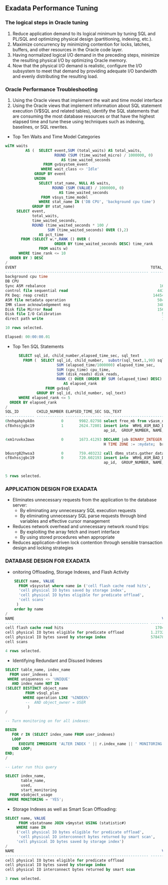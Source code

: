 ## Exadata Performance Tuning
### The logical steps in Oracle tuning
1. Reduce application demand to its logical minimum by tuning SQL and PL/SQL and optimizing physical design (partitioning, indexing, etc.).
2. Maximize concurrency by minimizing contention for locks, latches, buffers, and other resources in the Oracle code layer.
3. Having normalized logical I/O demand in the preceding steps, minimize the resulting physical I/O by optimizing Oracle memory.
4. Now that the physical I/O demand is realistic, configure the I/O subsystem to meet that demand by providing adequate I/O bandwidth and evenly distributing the resulting load.

### Oracle Performance Troubleshooting
1. Using the Oracle views that implement the wait and time model interface
2. Using the Oracle views that implement information about SQL statement execution (V$SQL and related tables), identify the SQL statements that are consuming the most database resources or that have the highest elapsed time and tune these using techniques such as indexing, baselines, or SQL rewrites.

* Top Ten Waits and Time Model Categories
```sql
wiTH waits
         AS (  SELECT event,SUM (total_waits) AS total_waits,
                      ROUND (SUM (time_waited_micro) / 1000000, 0)
                         AS time_waited_seconds
                 FROM gv$system_event
                WHERE wait_class <> 'Idle'
             GROUP BY event
             UNION
               SELECT stat_name, NULL AS waits,
                     ROUND (SUM (VALUE) / 1000000, 0)
                        AS time_waited_seconds
                FROM v$sys_time_model
               WHERE stat_name IN ('DB CPU', 'background cpu time')
            GROUP BY stat_name)
     SELECT event,
            total_waits,
            time_waited_seconds,
            ROUND (time_waited_seconds * 100 /
                   SUM (time_waited_seconds) OVER (),2)
               AS pct_time
       FROM (SELECT w.*,RANK () OVER (
                      ORDER BY time_waited_seconds DESC) time_rank
               FROM waits w)
      WHERE time_rank <= 10
  ORDER BY 3 DESC
/
EVENT                                                            TOTAL_WAITS TIME_WAITED_SECONDS   PCT_TIME
---------------------------------------------------------------- ----------- ------------------- ----------
background cpu time                                                                       113298      58.56
DB CPU                                                                                     15331       7.92
Sync ASM rebalance                                                   1669626               14091       7.28
control file sequential read                                        44371450               10999       5.69
PX Deq: reap credit                                               1445416697                9202       4.76
ASM file metadata operation                                         50446253                7763       4.01
IMR slave acknowledgement msg                                       34858964                6956        3.6
Disk file Mirror Read                                               15654547                6645       3.43
Disk file I/O Calibration                                             560000                4934       2.55
direct path write                                                     140109                4238       2.19

10 rows selected.

Elapsed: 00:00:00.01

```
* Top Ten SQL Statements

```sql
      SELECT sql_id, child_number,elapsed_time_sec, sql_text
        FROM (  SELECT sql_id, child_number,  substr(sql_text,1,90) sql_text,
                       SUM (elapsed_time/1000000) elapsed_time_sec,
                       SUM (cpu_time) cpu_time,
                       SUM (disk_reads) disk_reads,
                       RANK () OVER (ORDER BY SUM (elapsed_time) DESC)
                          AS elapsed_rank
                  FROM gv$sql
              GROUP BY sql_id, child_number, sql_text)
      WHERE elapsed_rank <= 5
  ORDER BY elapsed_rank
/
SQL_ID        CHILD_NUMBER ELAPSED_TIME_SEC SQL_TEXT
------------- ------------ ---------------- ------------------------------------------------------------
6hnhqahphpk8n            0       9982.02798 select free_mb from v$asm_diskgroup_stat where name=:1
cf8xhssjgbc19            1       2624.72801 insert into  WRH$_ASM_BAD_DISK  (dbid, per_pdb, con_dbid, sn
                                            ap_id,  GROUP_NUMBER, NAME, PA

4xm1ruvkx3awx            0       1673.41293 DECLARE job BINARY_INTEGER := :job;  next_date TIMESTAMP WIT
                                            H TIME ZONE := :mydate;  broke

b6usrg82hwsa3            0       759.403232 call dbms_stats.gather_database_stats_job_proc (  )
cf8xhssjgbc19            0       720.602193 insert into  WRH$_ASM_BAD_DISK  (dbid, per_pdb, con_dbid, sn
                                            ap_id,  GROUP_NUMBER, NAME, PA


5 rows selected.


```
### APPLICATION DESIGN FOR EXADATA
* Eliminates unnecessary requests from the application to the database server:  
  * By eliminating any unnecessary SQL execution requests   
  * By eliminating unnecessary SQL parse requests through bind variables and effective cursor management
* Reduces network overhead and unnecessary network round trips:
  * By exploiting the array fetch and insert interface
  * By using stored procedures when appropriate
* Reduces application-driven lock contention through sensible transaction design and locking strategies

### DATABASE DESIGN FOR EXADATA

* onitoring Offloading, Storage Indexes, and Flash Activity

```sql
    SELECT name, VALUE
      FROM v$sysstat where name in ('cell flash cache read hits',
      'cell physical IO bytes saved by storage index',
      'cell physical IO bytes eligible for predicate offload',
      'cell scans'
     )
    order by name
/
NAME                                                                  VALUE
---------------------------------------------------------------- ----------
cell flash cache read hits                                         17041724
cell physical IO bytes eligible for predicate offload            1.2732E+12
cell physical IO bytes saved by storage index                    5784788992
cell scans                                                             6381

4 rows selected.
```
* Identifying Redundant and Disused Indexes

```sql
SELECT table_name, index_name
  FROM user_indexes i
 WHERE uniqueness <> 'UNIQUE'
   AND index_name NOT IN
(SELECT DISTINCT object_name
         FROM v$sql_plan
        WHERE operation LIKE '%INDEX%'
         --  AND object_owner = USER
          )
/

-- Turn monitoring on for all indexes:

BEGIN
   FOR r IN (SELECT index_name FROM user_indexes)
   LOOP
      EXECUTE IMMEDIATE 'ALTER INDEX ' || r.index_name || ' MONITORING USAGE';
   END LOOP;
END;
/

-- Later run this query

SELECT index_name,
       table_name,
       used,
       start_monitoring
  FROM v$object_usage
 WHERE MONITORING = 'YES';

```

* Storage Indexes as well as Smart Scan Offloading:

```sql
SELECT name, VALUE
      FROM v$statname JOIN v$mystat USING (statistic#)
     WHERE name IN
     ('cell physical IO bytes eligible for predicate offload',
      'cell physical IO interconnect bytes returned by smart scan',
     'cell physical IO bytes saved by storage index')
/
NAME                                                                  VALUE
---------------------------------------------------------------- ----------
cell physical IO bytes eligible for predicate offload                     0
cell physical IO bytes saved by storage index                             0
cell physical IO interconnect bytes returned by smart scan                0

3 rows selected.


```

